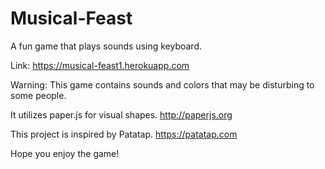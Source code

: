 

# Musical-Feast
A fun game that plays sounds using keyboard.

Link: https://musical-feast1.herokuapp.com

Warning: This game contains sounds and colors that may be disturbing to some people.


It utilizes paper.js for visual shapes. http://paperjs.org


This project is inspired by Patatap. https://patatap.com

Hope you enjoy the game!
